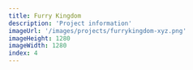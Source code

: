 ```yaml
---
title: Furry Kingdom
description: 'Project information'
imageUrl: '/images/projects/furrykingdom-xyz.png'
imageHeight: 1280
imageWidth: 1280
index: 4
---
```

